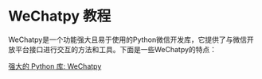 # WeChatpy 教程

<show-structure depth="2"/>

WeChatpy是一个功能强大且易于使用的Python微信开发库，它提供了与微信开放平台接口进行交互的方法和工具。下面是一些WeChatpy的特点：

<seealso>
<category ref="ref_docs">
    <a href="https://mp.weixin.qq.com/s/X-1-6yjxOlPUNWCSvm5KNg">强大的 Python 库: WeChatpy</a>
</category>
<category ref="ref_github">
</category>
<category ref="ref_issues">
</category>
<category ref="ref_hf">
</category>
<category ref="ref_ms">
</category>
</seealso>
